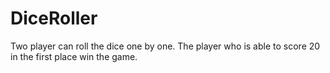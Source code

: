 # DiceRoller
Two player can roll the dice one by one. The player who is able to score 20 in the first place win the game.
